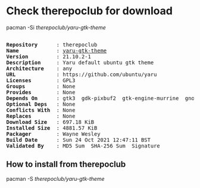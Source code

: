 # Check therepoclub for download

pacman -Si *therepoclub/yaru-gtk-theme*

<div class="highlight"><pre class="highlight"><text>
<b>Repository</b>      : therepoclub
<b>Name</b>            : <a href="../../x86_64/yaru-gtk-theme-21.10.2-1-any.pkg.tar.zst">yaru-gtk-theme</a>
<b>Version</b>         : 21.10.2-1
<b>Description</b>     : Yaru default ubuntu gtk theme
<b>Architecture</b>    : any
<b>URL</b>             : https://github.com/ubuntu/yaru
<b>Licenses</b>        : GPL3
<b>Groups</b>          : None
<b>Provides</b>        : None
<b>Depends On</b>      : gtk3  gdk-pixbuf2  gtk-engine-murrine  gnome-themes-extra
<b>Optional Deps</b>   : None
<b>Conflicts With</b>  : None
<b>Replaces</b>        : None
<b>Download Size</b>   : 697.18 KiB
<b>Installed Size</b>  : 4881.57 KiB
<b>Packager</b>        : Wayne Wesley <wayne6324@gmail.com>
<b>Build Date</b>      : Sun 24 Oct 2021 12:47:11 BST
<b>Validated By</b>    : MD5 Sum  SHA-256 Sum  Signature
</text></pre></div>

## How to install from therepoclub

pacman -S *therepoclub/yaru-gtk-theme*

